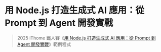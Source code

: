 # 用 Node.js 打造生成式 AI 應用：從 Prompt 到 Agent 開發實戰

> 2025 iThome 鐵人賽《[用 Node.js 打造生成式 AI 應用：從 Prompt 到 Agent 開發實戰](https://ithelp.ithome.com.tw/users/20150150/ironman/8383)》範例程式
